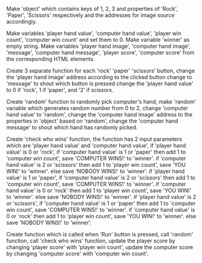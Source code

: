 Make 'object' which contains keys of 1, 2, 3 and properties of 'Rock', 'Paper', 'Scissors' respectively 
and the addresses for image source accordingly.

Make variables 'player hand value', 'computer hand value', 'player win count', 'computer win count' and set them to 0.
Make variable 'winner' as empty string. 
Make variables 'player hand image', 'computer hand image', 'message', 'computer hand message', 'player score', 'computer score' 
from the corresponding HTML elements.

Create 3 separate function for each 'rock' 'paper' 'scissors' button,
	change the 'player hand image' address according to the clicked button
	change to 'message' to shout which button is pressed
	change the 'player hand value' to 0 if 'rock', 1 if 'paper', and '2' if scissors.

Create 'random' function to randomly pick computer's hand,
	make 'random' variable which generates random number from 0 to 2,
	change 'computer hand value' to 'random',
	change the 'computer hand image' address to the properties in 'object' based on 'random',
	change the 'computer hand message' to shout which hand has randomly picked.

Create 'check who wins' function, the function has 2 input parameters which are 'player hand value' and 'computer hand value',
	if 'player hand value' is 0 or 'rock',
		if 'computer hand value' is 1 or 'paper' then
			add 1 to 'computer win count',
			save 'COMPUTER WINS!' to 'winner'.
		if 'computer hand value' is 2 or 'scissors' then
			add 1 to 'player win count',
			save 'YOU WIN!' to 'winner'.
		else save 'NOBODY WINS!' to 'winner'.
	if 'player hand value' is 1 or 'paper',
		if 'computer hand value' is 2 or 'scissors' then
			add 1 to 'computer win count',
			save 'COMPUTER WINS!' to 'winner'.
		if 'computer hand value' is 0 or 'rock' then
			add 1 to 'player win count',
			save 'YOU WIN!' to 'winner'.
		else save 'NOBODY WINS!' to 'winner'.
	if 'player hand value' is 2 or 'scissors',
		if 'computer hand value' is 1 or 'paper' then
			add 1 to 'computer win count',
			save 'COMPUTER WINS!' to 'winner'.
		if 'computer hand value' is 0 or 'rock' then
			add 1 to 'player win count',
			save 'YOU WIN!' to 'winner'.
		else save 'NOBODY WINS!' to 'winner'.

Create function which is called when 'Run' button is pressed,
	call 'random' function,
	call 'check who wins' function,
	update the player score by changing 'player score' with 'player win count',
	update the computer score by changing 'computer score' with 'computer win count'.